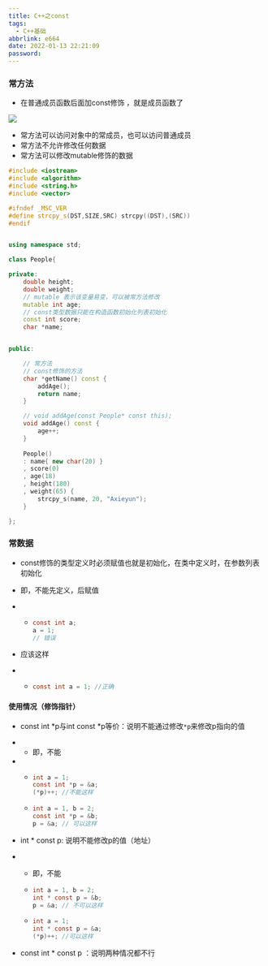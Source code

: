 ```yaml
---
title: C++之const
tags:
  - C++基础
abbrlink: e664
date: 2022-01-13 22:21:09
password:
---
```








### 常方法



* 在普通成员函数后面加const修饰 ，就是成员函数了





![](https://img-blog.csdnimg.cn/20210409144517261.png?x-oss-process=image/watermark,type_ZmFuZ3poZW5naGVpdGk,shadow_10,text_aHR0cHM6Ly9ibG9nLmNzZG4ubmV0L3dlaXhpbl81MDg4NjUxNA==,size_16,color_FFFFFF,t_70)





* 常方法可以访问对象中的常成员，也可以访问普通成员
* 常方法不允许修改任何数据
* 常方法可以修改mutable修饰的数据







~~~c++
#include <iostream>
#include <algorithm>
#include <string.h>
#include <vector>

#ifndef _MSC_VER
#define strcpy_s(DST,SIZE,SRC) strcpy((DST),(SRC))
#endif


using namespace std;

class People{

private:
    double height;
    double weight;
    // mutable 表示该变量易变，可以被常方法修改
    mutable int age;
    // const类型数据只能在构造函数初始化列表初始化
    const int score;
    char *name;


public:

    // 常方法
    // const修饰的方法
    char *getName() const {
        addAge();
        return name;
    }

    // void addAge(const People* const this);
    void addAge() const {
        age++;
    }
    
    People()
    : name{ new char(20) }
    , score(0)
    , age(18)
    , height(180)
    , weight(65) {
        strcpy_s(name, 20, "Axieyun");
    }

};


~~~







### 常数据

* const修饰的类型定义时必须赋值也就是初始化，在类中定义时，在参数列表初始化

* 即，不能先定义，后赋值

* * ~~~c
    const int a;
    a = 1;
    // 错误
    ~~~

* 应该这样

* * ~~~c
    const int a = 1; //正确
    ~~~





#### 使用情况（修饰指针）

* const int *p与int const *p等价：说明不能通过修改`*p`来修改p指向的值

* * 即，不能

* * ~~~c
    int a = 1;
    const int *p = &a;
    (*p)++; //不能这样
    ~~~

  * ~~~c
    int a = 1, b = 2;
    const int *p = &b;
    p = &a; // 可以这样
    ~~~

* int * const p: 说明不能修改p的值（地址）

* * 即，不能

  * ~~~c
    int a = 1, b = 2;
    int * const p = &b;
    p = &a; // 不可以这样
    ~~~

  * ~~~c
    int a = 1;
    int * const p = &a;
    (*p)++; //可以这样
    ~~~

* const int * const p ：说明两种情况都不行















